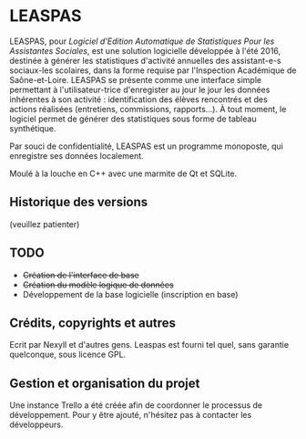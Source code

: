 # LEASPAS
LEASPAS, pour *Logiciel d'Edition Automatique de Statistiques Pour les Assistantes Sociales*, est une solution logicielle développée à l'été 2016, destinée à générer les statistiques d'activité annuelles des assistant-e-s sociaux-les scolaires, dans la forme requise par l'Inspection Académique de Saône-et-Loire.
LEASPAS se présente comme une interface simple permettant à l'utilisateur-trice d'enregister au jour le jour les données inhérentes à son activité : identification des élèves rencontrés et des actions réalisées (entretiens, commissions, rapports...). À tout moment, le logiciel permet de générer des statistiques sous forme de tableau synthétique.

Par souci de confidentialité, LEASPAS est un programme monoposte, qui enregistre ses données localement.

Moulé à la louche en C++ avec une marmite de Qt et SQLite.

## Historique des versions
(veuillez patienter)

## TODO
 - <del>Création de l'interface de base</del>
 - <del>Création du modèle logique de données</del>
 - Développement de la base logicielle (inscription en base)

## Crédits, copyrights et autres
Ecrit par Nexyll et d'autres gens.
Leaspas est fourni tel quel, sans garantie quelconque, sous licence GPL.

## Gestion et organisation du projet
Une instance Trello a été créée afin de coordonner le processus de développement. Pour y être ajouté, n'hésitez pas à contacter les développeurs.
